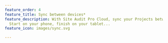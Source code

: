 ```yaml
---
feature_order: 4
feature_title: Sync between devices*
feature_description: With Site Audit Pro Cloud, sync your Projects between your devices.
  Start on your phone, finish on your tablet...
feature_icon: images/sync.svg

---
```

